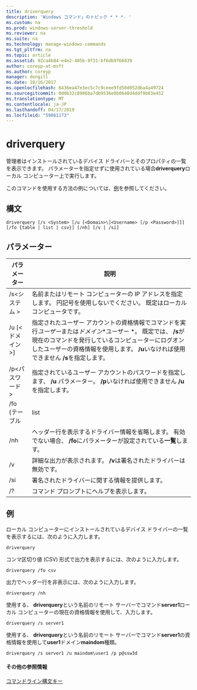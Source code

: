 ```yaml
---
title: driverquery
description: 'Windows コマンド」のトピック * * *- '
ms.custom: na
ms.prod: windows-server-threshold
ms.reviewer: na
ms.suite: na
ms.technology: manage-windows-commands
ms.tgt_pltfrm: na
ms.topic: article
ms.assetid: 92ca4b84-e4e2-405b-9f31-bf6db9f66839
author: coreyp-at-msft
ms.author: coreyp
manager: dongill
ms.date: 10/16/2017
ms.openlocfilehash: 6436ea47e3ec5c7c9ceee9fd50d052dba4a49724
ms.sourcegitcommit: 0d0b32c8986ba7db9536e0b8648d4ddf9b03e452
ms.translationtype: MT
ms.contentlocale: ja-JP
ms.lasthandoff: 04/17/2019
ms.locfileid: "59861173"
---
```

# <a name="driverquery"></a>driverquery



管理者はインストールされているデバイス ドライバーとそのプロパティの一覧を表示できます。 パラメーターを指定せずに使用されている場合**driverquery**ローカル コンピューター上で実行します。

このコマンドを使用する方法の例については、[例](#BKMK_examples)を参照してください。

## <a name="syntax"></a>構文

```
driverquery [/s <System> [/u [<Domain>\]<Username> [/p <Password>]]] [/fo {table | list | csv}] [/nh] [/v | /si]
```

## <a name="parameters"></a>パラメーター

|パラメーター|説明|
|---------|-----------|
|/s\<システム >|名前またはリモート コンピューターの IP アドレスを指定します。 円記号を使用しないでください。 既定はローカル コンピュータです。|
|/u [\<ドメイン >\]<Username>|指定されたユーザー アカウントの資格情報でコマンドを実行*ユーザー*または*ドメイン*\*ユーザー *。 既定では、 **/s**が現在のコマンドを発行しているコンピューターにログオンしたユーザーの資格情報を使用します。 **/u**いなければ使用できません **/s**を指定します。|
|/p\<パスワード >|指定されているユーザー アカウントのパスワードを指定します、 **/u** パラメーター。 **/p**いなければ使用できません **/u**を指定します。|
|/fo {テーブル | list | csv}|ドライバー情報を表示する形式を指定します。 有効な値は **テーブル**, 、**リスト**, 、および **csv**します。 出力の既定の形式は**テーブル**します。|
|/nh|ヘッダー行を表示するドライバー情報を省略します。 有効でない場合、 **/fo**にパラメーターが設定されている**一覧**します。|
|/v|詳細な出力が表示されます。 **/v**は署名されたドライバーは無効です。|
|/si|署名されたドライバーに関する情報を提供します。|
|/?|コマンド プロンプトにヘルプを表示します。|

## <a name="BKMK_examples"></a>例

ローカル コンピューターにインストールされているデバイス ドライバーの一覧を表示するには、次のように入力します。
```
driverquery 
```
コンマ区切り値 (CSV) 形式で出力を表示するには、次のように入力します。
```
driverquery /fo csv 
```
出力でヘッダー行を非表示には、次のように入力します。
```
driverquery /nh 
```
使用する、 **driverquery**という名前のリモート サーバーでコマンド**server1**ローカル コンピューターの現在の資格情報を使用して、入力します。
```
driverquery /s server1
```
使用する、 **driverquery**という名前のリモート サーバーでコマンド**server1**の資格情報を使用して**user1**ドメイン**maindom**種類。
```
driverquery /s server1 /u maindom\user1 /p p@ssw3d
```

#### <a name="additional-references"></a>その他の参照情報

[コマンドライン構文キー](command-line-syntax-key.md)
